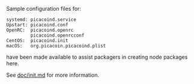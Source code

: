 Sample configuration files for:
```
systemd: picacoind.service
Upstart: picacoind.conf
OpenRC:  picacoind.openrc
         picacoind.openrcconf
CentOS:  picacoind.init
macOS:   org.picacoin.picacoind.plist
```
have been made available to assist packagers in creating node packages here.

See [doc/init.md](../../doc/init.md) for more information.
